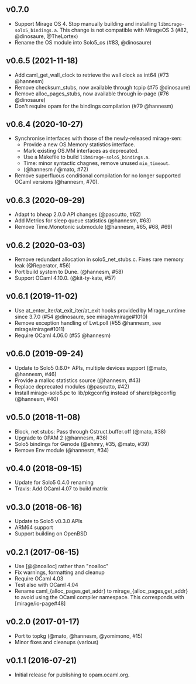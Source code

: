 ## v0.7.0

* Support Mirage OS 4. Stop manually building and installing
  `libmirage-solo5_bindings.a`. This change is not compatible
  with MirageOS 3 (#82, @dinosaure, @TheLortex)
* Rename the OS module into Solo5_os (#83, @dinosaure)

## v0.6.5 (2021-11-18)

* Add caml_get_wall_clock to retrieve the wall clock as int64 (#73 @hannesm)
* Remove checksum_stubs, now available through tcpip (#75 @dinosaure)
* Remove alloc_pages_stubs, now available through io-page (#76 @dinosaure)
* Don't require opam for the bindings compilation (#79 @hannesm)

## v0.6.4 (2020-10-27)

* Synchronise interfaces with those of the newly-released mirage-xen:
    * Provide a new OS.Memory statistics interface.
    * Mark existing OS.MM interfaces as deprecated.
    * Use a Makefile to build `libmirage-solo5_bindings.a`.
    * Time: minor syntactic chagnes, remove unused `min_timeout`.
    * (@hannesm / @mato, #72)
* Remove superfluous conditional compilation for no longer supported OCaml versions (@hannesm, #70).

## v0.6.3 (2020-09-29)

* Adapt to bheap 2.0.0 API changes (@pascutto, #62)
* Add Metrics for sleep queue statistics (@hannesm, #63)
* Remove Time.Monotonic submodule (@hannesm, #65, #68, #69)

## v0.6.2 (2020-03-03)

* Remove redundant allocation in solo5_net_stubs.c. Fixes rare memory leak (@Reperator, #56)
* Port build system to Dune. (@hannesm, #58)
* Support OCaml 4.10.0. (@kit-ty-kate, #57)

## v0.6.1 (2019-11-02)

* Use at_enter_iter/at_exit_iter/at_exit hooks provided by Mirage_runtime
  since 3.7.0 (#54 @dinosaure, see mirage/mirage#1010)
* Remove exception handling of Lwt.poll (#55 @hannesm, see mirage/mirage#1011)
* Require OCaml 4.06.0 (#55 @hannesm)

## v0.6.0 (2019-09-24)

* Update to Solo5 0.6.0+ APIs, multiple devices support (@mato, @hannesm, #46)
* Provide a malloc statistics source (@hannesm, #43)
* Replace deprecated modules (@pascutto, #42)
* Install mirage-solo5.pc to lib/pkgconfig instead of share/pkgconfig
  (@hannesm, #40)

## v0.5.0 (2018-11-08)

* Block, net stubs: Pass through Cstruct.buffer.off (@mato, #38)
* Upgrade to OPAM 2 (@hannesm, #36)
* Solo5 bindings for Genode (@ehmry, #35, @mato, #39)
* Remove Env module (@hannesm, #34)

## v0.4.0 (2018-09-15)

* Update for Solo5 0.4.0 renaming
* Travis: Add OCaml 4.07 to build matrix

## v0.3.0 (2018-06-16)

* Update to Solo5 v0.3.0 APIs
* ARM64 support
* Support building on OpenBSD

## v0.2.1 (2017-06-15)

* Use [@@noalloc] rather than "noalloc"
* Fix warnings, formatting and cleanup
* Require OCaml 4.03
* Test also with OCaml 4.04
* Rename caml_{alloc_pages,get_addr} to mirage_{alloc_pages,get_addr}
  to avoid using the OCaml compiler namespace. This corresponds with
  [mirage/io-page#48]

## v0.2.0 (2017-01-17)

* Port to topkg (@mato, @hannesm, @yomimono, #15)
* Minor fixes and cleanups (various)

## v0.1.1 (2016-07-21)

* Initial release for publishing to opam.ocaml.org.
